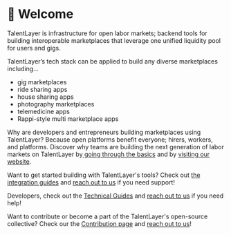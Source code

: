 # 👋 Welcome

TalentLayer is infrastructure for open labor markets; backend tools for building interoperable marketplaces that leverage one unified liquidity pool for users and gigs.

TalentLayer’s tech stack can be applied to build any diverse marketplaces including…

* gig marketplaces
* ride sharing apps
* house sharing apps
* photography marketplaces
* telemedicine apps
* Rappi-style multi marketplace apps

Why are developers and entrepreneurs building marketplaces using TalentLayer? Because open platforms benefit everyone; hirers, workers, and platforms. Discover why teams are building the next generation of labor markets on TalentLayer by[ going through the basics](basics/) and by [visiting our website](https://www.talentlayer.org/).

Want to get started building with TalentLayer's tools? Check out [the integration guides](quick-start-integration-guide.md) and [reach out to us](community.md) if you need support!

Developers, check out the [Technical Guides](technical-guides/) and [reach out to us](community.md) if you need help!

Want to contribute or become a part of the TalentLayer's open-source collective? Check our the [Contribution page](contribution.md) and [reach out to us](community.md)!
